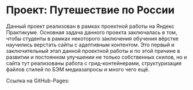 # Проект: Путешествие по России

Данный проект реализован в рамках проектной работы на Яндекс Практикуме.
Основная задача данного проекта заключалась в том, чтобы студенты в рамках некоторого заключения обучения вёрстке научились верстать сайты с адаптивным контентом.
Это первый и заключительный этап данной проектной работы и по этой причине в развитии и постоянном улучшении не только собственных скилов, но и сайта тут реализованы работа с грид-контейнерами, структуризация файлов стилей по БЭМ медиазапросы и много чего ещё.

Ссылка на GitHub-Pages: 